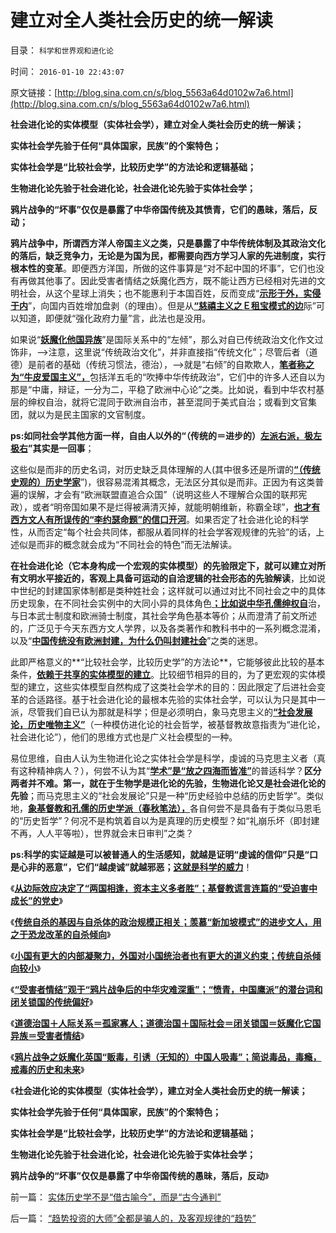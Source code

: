 # 建立对全人类社会历史的统一解读

目录： `科学和世界观和进化论` 

时间： `2016-01-10 22:43:07` 

原文链接：[http://blog.sina.com.cn/s/blog_5563a64d0102w7a6.html](http://blog.sina.com.cn/s/blog_5563a64d0102w7a6.html)

**社会进化论的实体模型（实体社会学），建立对全人类社会历史的统一解读；**

**实体社会学先验于任何“具体国家，民族”的个案特色；**

**实体社会学是“比较社会学，比较历史学”的方法论和逻辑基础；**

**生物进化论先验于社会进化论，社会进化论先验于实体社会学；**

**鸦片战争的“坏事”仅仅是暴露了中华帝国传统及其愤青，它们的愚昧，落后，反动；**





**鸦片战争中，所谓西方洋人帝国主义之类，只是暴露了中华传统体制及其政治文化的落后，缺乏竞争力，无论是为国为民，都需要向西方学习人家的先进制度，实行根本性的变革**。即便西方洋国，所做的这件事算是“对不起中国的坏事”，它们也没有再做其他事了。因此受害者情结之妖魔化西方，既不能让西方已经相对先进的文明社会，从这个星球上消失；也不能惠利于本国百姓，反而变成“[**示形于外，实侵于内**](../../../2009/6/15/制造中外文明冲突的国内利益链.md)”，向国内百姓增加盘剥（的理由）。但是从[**“慈禧主义之Ｅ租宝模式的边**](../../../2016/1/7/比美元次贷激进得多的高杠杆“E租宝模式”；.md)际”可以知道，即便就“强化政府力量”言，此法也是没用。

如果说“[**妖魔化他国异族**](../../../2016/1/7/道德治国＋国际社会＝闭关锁国；妖魔化他国异族，受害者情结.md)”是国际关系中的“左倾”，那么对自已传统政治文化作文过饰非，——>注意，这里说“传统政治文化”，并非直接指“传统文化”；尽管后者（道德）是前者的基础（传统习惯法，德治），——>就是“右倾”的自欺欺人，[**笔者称之为“牛皮爱国主义”，**](../../../2010/6/2/中国古代建筑技术落后的原因;牛皮爱国主义有用吗？.md)包括洋五毛的“吹捧中华传统政治”，它们中的许多人还自以为那是“中庸，辩证，一分为二，平稳了欧洲中心论”之类。比如说，看到中华农村基层的绅权自治，就将它混同于欧洲自治市，甚至混同于美式自治；或看到文官集团，就以为是民主国家的文官制度。

**ps:如同社会学其他方面一样，自由人以外的“（传统的＝进步的）[**左派右派，极左极右**](../../../2014/5/19/中国的左派右派都是“反政府主义，闹革命主义”.md)”其实是一回事**；

这些似是而非的历史名词，对历史缺乏具体理解的人(其中很多还是所谓的[**“（传统史观的）历史学家**](../../../2011/2/14/德国历史学派和《历史决定论的贫困》.md)”)，很容易混淆其概念，无法区分其似是而非。正因为有这类普遍的误解，才会有“欧洲联盟直追合众国”（说明这些人不理解合众国的联邦宪政），或者“明帝国如果不是烂得被满清灭掉，就能明朝维新，称霸全球”，[**也才有西方文人有所误传的“李约瑟命题”的信口开河**](../../../2010/5/31/中国历史上从来没有领先过.md)。如果否定了社会进化论的科学性，从而否定“每个社会共同体，都服从着同样的社会学客观规律的先验”的话，上述似是而非的概念就会成为“不同社会的特色”而无法解读。

**在社会进化论（它本身构成一个宏观的实体模型）的先验限定下，就可以建立对所有文明水平接近的，客观上具备可运动的自洽逻辑的社会形态的先验解读**，比如说中世纪的封建国家体制都是类种姓社会；这样就可以通过对比不同社会之中的具体历史现象，在不同社会实例中的大同小异的具体角色[**；比如说中华孔儒绅权自**](../../../2015/12/15/毛蒋不及北洋，北洋不及晚清；.md)治，与日本武士制度和欧洲骑士制度，其社会学角色基本等价；从而澄清了前文所述的，广泛见于今天东西方文人学界，以及各类著作和教科书中的一系列概念混淆，以及“[**中国传统没有欧洲封建，为什么仍叫封建社会**](../../../2012/3/25/春秋封建是军事贵族的经济殖民，与欧洲中世纪的根本区别.md)”之类的迷思。

此即严格意义的**“比较社会学，比较历史学”的方法论**，它能够彼此比较的基本条件，[**依赖于共享的实体模型的建立**](../../../2013/5/30/《旧制度和大革命》考察洗脑，宣传和启蒙的效能.md)。比较细节相异的目的，为了更宏观的实体模型的建立，这些实体模型自然构成了这类社会学术的目的：因此限定了后进社会变革的合适路径。基于社会进化论的最根本先验的实体社会学，可以认为只是其中一派，尽管我们自已认为那就是科学；但是必须明白，象马克思主义的[**“社会发展论，历史唯物主义”**](../../../2012/3/25/历史哲学指导下的精神错乱.md)（一种模仿进化论的社会哲学，被基督教故意指责为“进化论，社会进化论”），他们的思维方式也是广义社会模型的一种。

易位思维，自由人认为生物进化论之实体社会学是科学，虔诚的马克思主义者（真有这种精神病人？），何尝不认为其“[**学术”是“放之四海而皆准”**](../../../2014/11/2/马尔萨斯主义不民粹，重视逻辑和政治实用性.md)的普适科学？**区分两者并不难。第一，就在于生物学是进化论的先验，生物进化论又是社会进化论的先验**；而马克思主义的“社会发展论”只是一种“历史经验中总结的历史哲学”。类似地，[**象基督教和孔儒的历史学派（春秋笔法），**](../../../2011/6/9/心证“兼听则明，偏信则暗”与自证循环.md)各自何尝不是具备有于类似马恩毛的“历史哲学”？何况不是构筑着自以为是真理的历史模型？如“礼崩乐坏（即封建不再，人人平等啦），世界就会末日审判”之类？

**ps:**科学的实证越是可以被普通人的生活感知，就越是证明“虔诚的信仰”只是“口是心非的恶意”，它们“越虔诚”就越邪恶；**[**这就是科学的威力**](../../../2009/6/19/科学认知是唯心信仰和唯物主义共存条件.md)**！

《[**从边际效应决定了“两国相逢，资本主义多者胜”；基督教谎言连篇的“受迫害中成长”的党史**](../../../2016/1/3/“资本主义缺乏症”，基督教谎言连篇的党史；.md)》

《[**传统自杀的基因与自杀体的政治规模正相关；羡慕“新加坡模式”的进步文人，用之于恐龙改革的自杀倾向**](../../../2016/1/4/鸦片战争后中华传统的自杀轨迹，专制恐龙更具自杀倾向.md)》

《[**小国有更大的内部凝聚力，外国对小国统治者也有更大的道义约束；传统自杀倾向较小**](../../../2016/1/5/小国的民主或专制，差别都不大，都不能作为中国改革的参考；.md)》

《[**“受害者情结”观于“鸦片战争后的中华灾难深重”；“愤青，中国鹰派”的潜台词和闭关锁国的传统偏好**](../../../2016/1/6/“受害者情结”的“爱国愤青，中国鹰派”的本质.md)》

《[**道德治国＋人际关系＝孤家寡人；道德治国＋国际社会＝闭关锁国＝妖魔化它国异族＝受害者情结**](../../../2016/1/7/道德治国＋国际社会＝闭关锁国；妖魔化他国异族，受害者情结.md)》

《[**鸦片战争之妖魔化英国“贩毒，引诱（无知的）中国人吸毒”；简说毒品，毒瘾，戒毒的历史和未来**](../../../2016/1/8/简说毒品，毒瘾，戒毒的历史和未来，及鸦片战争.md)》

《**社会进化论的实体模型（实体社会学），建立对全人类社会历史的统一解读；**

**实体社会学先验于任何“具体国家，民族”的个案特色；**

**实体社会学是“比较社会学，比较历史学”的方法论和逻辑基础；**

**生物进化论先验于社会进化论，社会进化论先验于实体社会学；**

**鸦片战争的“坏事”仅仅是暴露了中华帝国传统的愚昧，落后，反动**》

前一篇： [实体历史学不是“借古喻今”，而是“古今通判”](../../../2016/1/11/实体历史学不是“借古喻今”，而是“古今通判”.md)

后一篇： [“趋势投资的大师”全都是骗人的，及客观规律的“趋势”](../../../2015/12/29/“趋势投资的大师”全都是骗人的，及客观规律的“趋势”.md)

